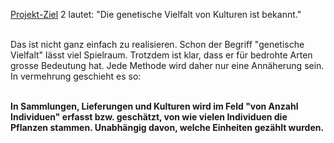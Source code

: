 [Projekt-Ziel](/ziele) 2 lautet: "Die genetische Vielfalt von Kulturen ist bekannt."<br/><br/>

Das ist nicht ganz einfach zu realisieren. Schon der Begriff "genetische Vielfalt" lässt viel Spielraum. Trotzdem ist klar, dass er für bedrohte Arten grosse Bedeutung hat. Jede Methode wird daher nur eine Annäherung sein. In vermehrung geschieht es so:<br/><br/>

**In Sammlungen, Lieferungen und Kulturen wird im Feld "von Anzahl Individuen" erfasst bzw. geschätzt, von wie vielen Individuen die Pflanzen stammen. Unabhängig davon, welche Einheiten gezählt wurden.**

